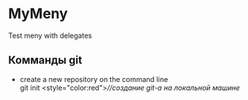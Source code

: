 # MyMeny
Test meny with delegates
## Комманды git
* create a new repository on the command line  
    git init <style="color:red">_//создание git-a на локальной машине_<style>  
    git add README.md _//добавление новых файлов или обновление старых(через git add .)_  
    git commit -m "first commit" _//создание склепка изменений(всех добавленных или изменённых данных)_  
    git remote add origin https://github.com/Ileha/MyMeny.git _//добавление удалённого репозитория в проект_  
    git push -u origin master _//отправка в ветку master_  
* * *
* Useful commands  
    git pull origin master _//получить последние изменения других контрибьютеров_  
    git log _//Вся история проекта_  
    git log -u _//Вся история проекта + изменения в коде_  
    git log --graph --all --decorate --oneline _//Вся история проекта в виде графа_  
    git status _//Для просмотра статуса репозитория(внесённые изменения) - работает локально_  
* * *
* Для перезаписи локальных изменений удалёнными
    git fetch --all  
    git reset --hard origin <имя_ветки>  
